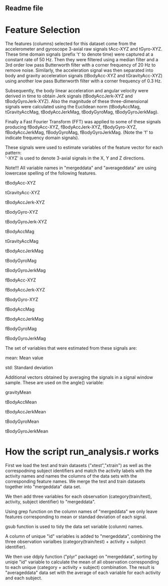 ## Readme file

Feature Selection 
=================

The features (columns) selected for this dataset come from the accelerometer and gyroscope 3-axial raw signals tAcc-XYZ and tGyro-XYZ. These time domain signals (prefix 't' to denote time) were captured at a constant rate of 50 Hz. Then they were filtered using a median filter and a 3rd order low pass Butterworth filter with a corner frequency of 20 Hz to remove noise. Similarly, the acceleration signal was then separated into body and gravity acceleration signals (tBodyAcc-XYZ and tGravityAcc-XYZ) using another low pass Butterworth filter with a corner frequency of 0.3 Hz. 

Subsequently, the body linear acceleration and angular velocity were derived in time to obtain Jerk signals (tBodyAccJerk-XYZ and tBodyGyroJerk-XYZ). Also the magnitude of these three-dimensional signals were calculated using the Euclidean norm (tBodyAccMag, tGravityAccMag, tBodyAccJerkMag, tBodyGyroMag, tBodyGyroJerkMag). 

Finally a Fast Fourier Transform (FFT) was applied to some of these signals producing fBodyAcc-XYZ, fBodyAccJerk-XYZ, fBodyGyro-XYZ, fBodyAccJerkMag, fBodyGyroMag, fBodyGyroJerkMag. (Note the 'f' to indicate frequency domain signals). 

These signals were used to estimate variables of the feature vector for each pattern:  
'-XYZ' is used to denote 3-axial signals in the X, Y and Z directions.

Note!!! All variable names in "mergeddata" and "averageddata" are using lowercase spelling of the following features. 

tBodyAcc-XYZ

tGravityAcc-XYZ

tBodyAccJerk-XYZ

tBodyGyro-XYZ

tBodyGyroJerk-XYZ

tBodyAccMag

tGravityAccMag

tBodyAccJerkMag

tBodyGyroMag

tBodyGyroJerkMag

fBodyAcc-XYZ

fBodyAccJerk-XYZ

fBodyGyro-XYZ

fBodyAccMag

fBodyAccJerkMag

fBodyGyroMag

fBodyGyroJerkMag

The set of variables that were estimated from these signals are: 

mean: Mean value

std: Standard deviation

Additional vectors obtained by averaging the signals in a signal window sample. These are used on the angle() variable:

gravityMean

tBodyAccMean

tBodyAccJerkMean

tBodyGyroMean

tBodyGyroJerkMean


How the script run_analysis.r works 
===================================
First we load the test and train datasets ("xtest","xtrain") as well as the correspodning subject identifiers and match the activity labels with the activity names and names the columns of the data sets with the corresponding feature names. We merge the test and train datasets together into "mergeddata" data set. 

We then add three variables for each observation (category(train/test), activity, subject identifier) to "mergeddata". 

Using grep function on the column names of "mergeddata" we only leave features corresponding to mean or standad deviation of each signal. 

gsub function is used to tidy the data set variable (colunm) names.

A column of unique "id" variables is added to "mergeddata", combining the three observation varialbes (category(train/test) + activity + subject identifier). 

We then use ddply function ("plyr" package) on "mergeddata", sorting by uniqie "id" variable to calculate the mean of all observation corresponding to each unique (category + activity + subject) combination. The result is "averageddata" data set with the average of each variable for each activity and each subject. 




